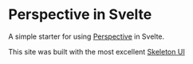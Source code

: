# Perspective in Svelte

A simple starter for using [Perspective](https://perspective.finos.org/) in Svelte.

This site was built with the most excellent [Skeleton UI](www.skeleton.dev)
